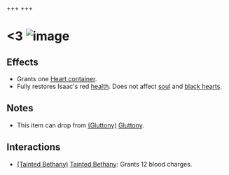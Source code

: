 +++
+++

 # <3 ![image](/image/Less_Than_Three.png) 

Effects
---------


* Grants one [Heart container](/wiki/Health#Red_Heart_Containers "Health").
* Fully restores Isaac's red [health](/wiki/Health "Health"). Does not affect [soul](/wiki/Health#Soul_Hearts "Health") and [black hearts](/wiki/Health#Black_Hearts "Health").


Notes
-------


* This item can drop from [(Gluttony)](/wiki/Gluttony "Gluttony") [Gluttony](/wiki/Gluttony "Gluttony").


Interactions
--------------


* [(Tainted Bethany)](/wiki/Tainted_Bethany "Tainted Bethany") [Tainted Bethany](/wiki/Tainted_Bethany "Tainted Bethany"): Grants 12 blood charges.


